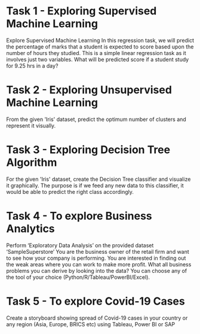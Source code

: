 # Task 1 - Exploring Supervised Machine Learning
Explore Supervised Machine Learning In this regression task, we will predict the percentage of marks that a student is expected to score based upon the number of hours they studied. This is a simple linear regression task as it involves just two variables. What will be predicted score if a student study for 9.25 hrs in a day?


# Task 2 - Exploring Unsupervised Machine Learning
From the given 'Iris' dataset, predict the optimum number of clusters and represent it visually.


# Task 3 - Exploring Decision Tree Algorithm
For the given 'Iris' dataset, create the Decision Tree classifier and visualize it graphically. 
The purpose is if we feed any new data to this classifier, it would be able to predict the right class accordingly.


# Task 4 - To explore Business Analytics
Perform ‘Exploratory Data Analysis’ on the provided dataset ‘SampleSuperstore’ You are the business owner of the retail firm and want to see how your company is performing. You are interested in finding out the weak areas where you can work to make more profit. What all business problems you can derive by looking into the data? You can choose any of the tool of your choice (Python/R/Tableau/PowerBI/Excel).


# Task 5 - To explore Covid-19 Cases
Create a storyboard showing spread of Covid-19 cases in your country or any
region (Asia, Europe, BRICS etc) using Tableau, Power BI or SAP
